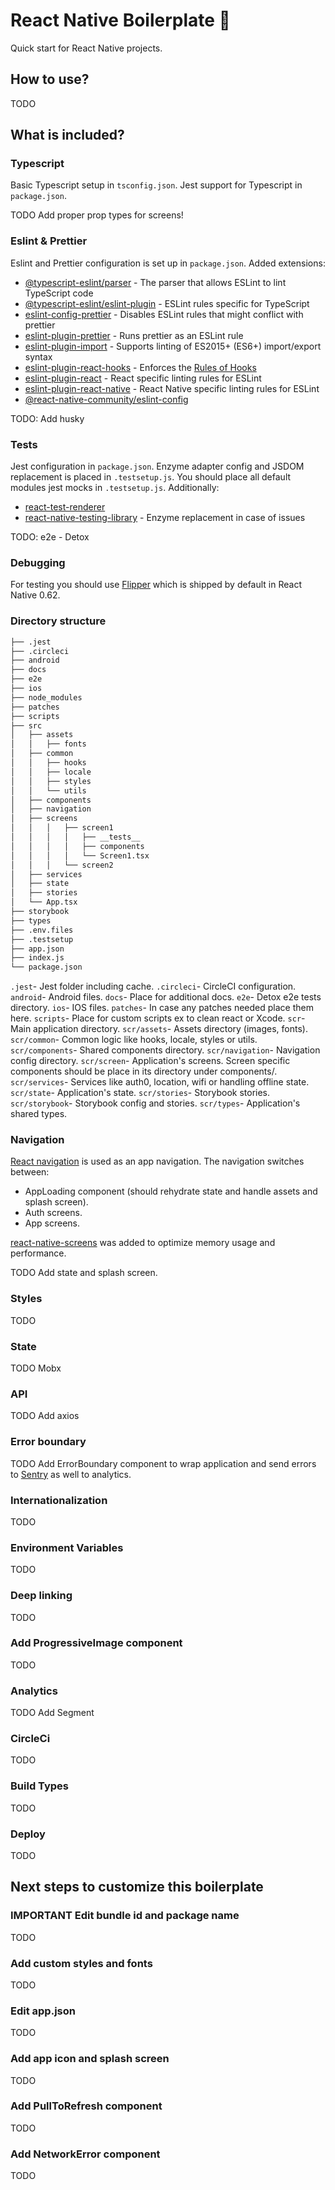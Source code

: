 # React Native Boilerplate 🚀
Quick start for React Native projects.

## How to use?
TODO

## What is included?
### Typescript
Basic Typescript setup in `tsconfig.json`. Jest support for Typescript in `package.json`.

TODO Add proper prop types for screens!
### Eslint & Prettier
Eslint and Prettier configuration is set up in `package.json`.
Added extensions: 
* [@typescript-eslint/parser](https://www.npmjs.com/package/@typescript-eslint/parser) - The parser that allows ESLint to lint TypeScript code
* [@typescript-eslint/eslint-plugin](https://www.npmjs.com/package/@typescript-eslint/eslint-plugin) - ESLint rules specific for TypeScript
* [eslint-config-prettier](https://github.com/prettier/eslint-config-prettier) - Disables ESLint rules that might conflict with prettier
* [eslint-plugin-prettier](https://github.com/prettier/eslint-plugin-prettier) - Runs prettier as an ESLint rule
* [eslint-plugin-import](https://github.com/benmosher/eslint-plugin-import) - Supports linting of ES2015+ (ES6+) import/export syntax
* [eslint-plugin-react-hooks](https://www.npmjs.com/package/eslint-plugin-react-hooks) - Enforces the [Rules of Hooks](https://reactjs.org/docs/hooks-rules.html)
* [eslint-plugin-react](https://www.npmjs.com/package/eslint-plugin-react) - React specific linting rules for ESLint
* [eslint-plugin-react-native](https://www.npmjs.com/package/eslint-plugin-react-native) - React Native specific linting rules for ESLint
* [@react-native-community/eslint-config](https://www.npmjs.com/package/@react-native-community/eslint-config) 

TODO: Add husky
### Tests
Jest configuration in `package.json`. 
Enzyme adapter config and JSDOM replacement is placed in `.testsetup.js`.
You should place all default modules jest mocks in `.testsetup.js`.
Additionally: 
* [react-test-renderer](https://github.com/facebook/react/tree/master/packages/react-test-renderer)
* [react-native-testing-library](https://github.com/callstack/react-native-testing-library) - Enzyme replacement in case of issues

TODO: e2e - Detox
### Debugging
For testing you should use [Flipper](https://fbflipper.com/) which is shipped by default in React Native 0.62.
### Directory structure
```bash
├── .jest
├── .circleci
├── android
├── docs
├── e2e
├── ios
├── node_modules
├── patches
├── scripts
├── src
│   ├── assets
│   │   ├── fonts
│   ├── common
│   │   ├── hooks
│   │   ├── locale
│   │   ├── styles
│   │   └── utils
│   ├── components
│   ├── navigation
│   ├── screens
│   │   │   ├── screen1
│   │   │   │   ├── __tests__
│   │   │   │   ├── components
│   │   │   │   └── Screen1.tsx
│   │   │   └── screen2
│   ├── services
│   ├── state
│   ├── stories
│   └── App.tsx
├── storybook
├── types
├── .env.files
├── .testsetup
├── app.json
├── index.js
└── package.json
```
`.jest`- Jest folder including cache.
`.circleci`- CircleCI configuration.
`android`- Android files.
`docs`- Place for additional docs.
`e2e`- Detox e2e tests directory.
`ios`- IOS files.
`patches`- In case any patches needed place them here.
`scripts`- Place for custom scripts ex to clean react or Xcode.
`scr`- Main application directory.
`scr/assets`- Assets directory (images, fonts).
`scr/common`- Common logic like hooks, locale, styles or utils.
`scr/components`- Shared components directory.
`scr/navigation`- Navigation config directory.
`scr/screen`- Application's screens. Screen specific components should be place in its directory under components/.
`scr/services`- Services like auth0, location, wifi or handling offline state.
`scr/state`- Application's state.
`scr/stories`- Storybook stories.
`scr/storybook`- Storybook config and stories.
`scr/types`- Application's shared types.

### Navigation
[React navigation](https://reactnavigation.org/) is used as an app navigation.
The navigation switches between: 
* AppLoading component (should rehydrate state and handle assets and splash screen).
* Auth screens.
* App screens.

[react-native-screens](https://reactnavigation.org/docs/react-native-screens/) was added to optimize memory usage and performance.

TODO Add state and splash screen.
### Styles
TODO
### State
TODO Mobx
### API
TODO Add axios
### Error boundary
TODO Add ErrorBoundary component to wrap application and send errors to [Sentry](https://sentry.io/for/react-native/) as well to analytics.
### Internationalization
TODO
### Environment Variables
TODO
### Deep linking
TODO
### Add ProgressiveImage component
TODO
### Analytics
TODO Add Segment
### CircleCi
TODO
### Build Types
TODO
### Deploy
TODO

## Next steps to customize this boilerplate
### IMPORTANT Edit bundle id and package name
TODO
### Add custom styles and fonts
TODO
### Edit app.json
TODO
### Add app icon and splash screen
TODO
### Add PullToRefresh component
TODO
### Add NetworkError component
TODO